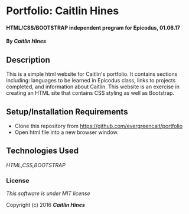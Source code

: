 # Portfolio: Caitlin Hines

#### HTML/CSS/BOOTSTRAP independent program for Epicodus, 01.06.17

#### By _**Caitlin Hines**_

## Description

This is a simple html website for Caitlin's portfolio. It contains sections including: languages to be learned in Epicodus class, links to projects completed, and information about Caitlin. This website is an exercise in creating an HTML site that contains CSS styling as well as Bootstrap.

## Setup/Installation Requirements

* Clone this repository from https://github.com/evergreencait/portfolio
* Open html file into a new browser window.

## Technologies Used

_HTML,CSS,BOOTSTRAP_

### License

*This software is under MIT license*

Copyright (c) 2016 **_Caitlin Hines_**
